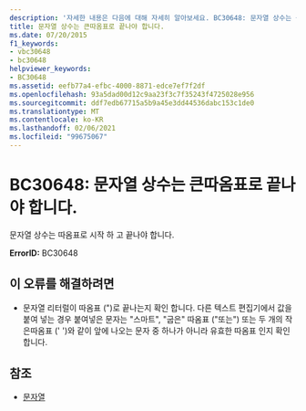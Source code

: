 ```yaml
---
description: '자세한 내용은 다음에 대해 자세히 알아보세요. BC30648: 문자열 상수는 큰따옴표로 끝나야 합니다.'
title: 문자열 상수는 큰따옴표로 끝나야 합니다.
ms.date: 07/20/2015
f1_keywords:
- vbc30648
- bc30648
helpviewer_keywords:
- BC30648
ms.assetid: eefb77a4-efbc-4000-8871-edce7ef7f2df
ms.openlocfilehash: 93a5dad00d12c9aa23f3c7f35243f4725028e956
ms.sourcegitcommit: ddf7edb67715a5b9a45e3dd44536dabc153c1de0
ms.translationtype: MT
ms.contentlocale: ko-KR
ms.lasthandoff: 02/06/2021
ms.locfileid: "99675067"
---
```

# <a name="bc30648-string-constants-must-end-with-a-double-quote"></a>BC30648: 문자열 상수는 큰따옴표로 끝나야 합니다.

문자열 상수는 따옴표로 시작 하 고 끝나야 합니다.

 **ErrorID:** BC30648

## <a name="to-correct-this-error"></a>이 오류를 해결하려면

- 문자열 리터럴이 따옴표 (")로 끝나는지 확인 합니다. 다른 텍스트 편집기에서 값을 붙여 넣는 경우 붙여넣은 문자는 "스마트", "굽은" 따옴표 ("또는") 또는 두 개의 작은따옴표 (' ')와 같이 앞에 나오는 문자 중 하나가 아니라 유효한 따옴표 인지 확인 합니다.

## <a name="see-also"></a>참조

- [문자열](../../programming-guide/language-features/strings/index.md)
